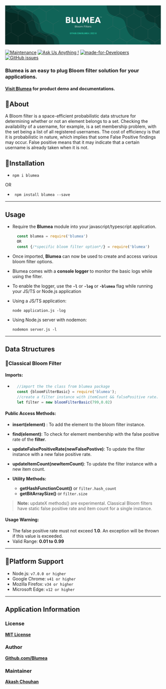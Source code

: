 ![Blumea](./assets/blumeabanner_static.png)

[![Maintenance](https://img.shields.io/badge/Maintained%3F-Yes-8ebb9c.svg)](https://github.com/Blumea/Blumea "Repo Maintained")
[![Ask Us Anything !](https://img.shields.io/badge/Ask%20Us-Anything-1abc9c.svg)](https://github.com/Blumea "[github.com/Hack-Repository](https://github.com/Blumea)")
[![made-for-Developers](https://img.shields.io/badge/Made%20for-Developers-426658.svg)](https://github.com/Hack-Repository/POTD-GoogleChromeExtension "POTD")
[![GitHub issues](https://img.shields.io/github/issues/Hack-Repository/POTD-GoogleChromeExtension.svg)](https://github.com/Hack-Repository/POTD-GoogleChromeExtension/issues)

### Blumea is an easy to plug Bloom filter solution for your applications.

#### **[Visit Blumea](https://blumea-frontend.pages.dev/ "Blumea Web App")** for product demo and documentations.



## 🔖About
A Bloom filter is a space-efficient probabilistic data structure for determining whether or not an element belongs to a set. Checking the availability of a username, for example, is a set membership problem, with the set being a list of all registered usernames. The cost of efficiency is that it is probabilistic in nature, which implies that some False Positive findings may occur. False positive means that it may indicate that a certain username is already taken when it is not.

## 📝Installation
* ```
  npm i blumea
  ```
OR
* ```
   npm install blumea --save
  ```
---
## Usage
* Require the **Blumea** module into your javascript/typescript application.
  ```javascript
    const blumea = require('blumea')
    OR
    const {/*specific bloom filter option*/} = require('blumea')
  ```
* Once imported, **Blumea** can now be used to create and access various bloom filter options.

* Blumea comes with a **console logger** to monitor the basic logs while using the filter.
* To enable the logger, use the **`-l`** or **`-log`** or **`-blumea`** flag while running your JS/TS or Node.js application
* Using a JS/TS application:
  ```
  node application.js -log
  ```
* Using Node.js server with nodemon:
  ```
  nodemon server.js -l
  ```
---
## Data Structures
### 🔖**Classical Bloom Filter**
#### **Imports:**
* ```javascript
    //import the the class from blumea package
    const {bloomFilterBasic} = require('blumea');
    //create a filter instance with itemCount && falsePositive rate.
    let filter = new bloomFilterBasic(799,0.02)
  ```
#### **Public Access Methods:**
* **insert(element)** : To add the element to the bloom filter instance.
* **find(element)**: To check for element membership with the false positive rate of the **filter**.
* **updateFalsePositiveRate(newFalsePostive)**: To update the filter instance with a new false positive rate.
* **updateItemCount(newItemCount)**: To update the filter instance with a new item count.

* **Utility Methods:**
  * **getHashFunctionCount()** or `filter.hash_count`
  * **getBitArraySize()** or `filter.size`

> **Note:** updateX methods() are experimental. Classical Bloom filters have static false positive rate and item count for a single instance.

#### Usage Warning:
* The false positive rate must not exceed **1.0**. An exception will be thrown if this value is exceeded.
* Valid Range: **0.01 to 0.99**
---
## 📗Platform Support

* Node.js: `v7.0.0 or higher`
* Google Chrome: `v41 or higher`
* Mozilla Firefox: `v34 or higher`
* Microsoft Edge: `v12 or higher`

---
## Application Information

### License
**[MIT License](https://github.com/Blumea/Blumea-npm-package/blob/main/LICENSE "View License")**
### Author
**[Github.com/Blumea](https://github.com/Blumea "Open Github Organisation")**
### Maintainer
**[Akash Chouhan](https://github.com/akashchouhan16 "akashchouhan16")**
